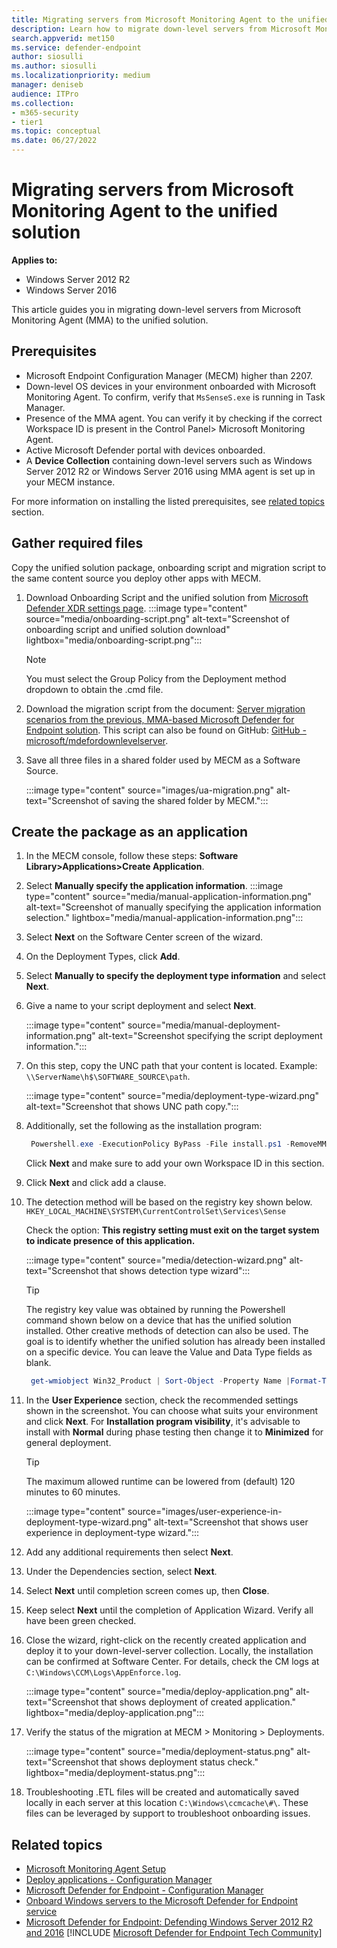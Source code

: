 ```yaml
---
title: Migrating servers from Microsoft Monitoring Agent to the unified solution
description: Learn how to migrate down-level servers from Microsoft Monitoring Agent to the new unified solution step-by-step from this article.
search.appverid: met150
ms.service: defender-endpoint
author: siosulli
ms.author: siosulli
ms.localizationpriority: medium
manager: deniseb
audience: ITPro
ms.collection:
- m365-security
- tier1
ms.topic: conceptual
ms.date: 06/27/2022
---
```


# Migrating servers from Microsoft Monitoring Agent to the unified solution

**Applies to:**

- Windows Server 2012 R2
- Windows Server 2016

This article guides you in migrating down-level servers from Microsoft Monitoring Agent (MMA) to the unified solution.

## Prerequisites

- Microsoft Endpoint Configuration Manager (MECM) higher than 2207.
- Down-level OS devices in your environment onboarded with Microsoft Monitoring Agent. To confirm, verify that `MsSenseS.exe` is running in Task Manager.
- Presence of the MMA agent. You can verify it by checking if the correct Workspace ID is present in the Control Panel> Microsoft Monitoring Agent.
- Active Microsoft Defender portal with devices onboarded.
- A **Device Collection** containing down-level servers such as Windows Server 2012 R2 or Windows Server 2016 using MMA agent is set up in your MECM instance.

For more information on installing the listed prerequisites, see [related topics](#related-topics) section.

## Gather required files

Copy the unified solution package, onboarding script and migration script to the same content source you deploy other apps with MECM.

1. Download Onboarding Script and the unified solution from [Microsoft Defender XDR settings page](https://sip.security.microsoft.com/preferences2/onboarding).
   :::image type="content" source="media/onboarding-script.png" alt-text="Screenshot of onboarding script and unified solution download" lightbox="media/onboarding-script.png":::
   > [!Note]
   > You must select the Group Policy from the Deployment method dropdown to obtain the .cmd file.
2. Download the migration script from the document: [Server migration scenarios from the previous, MMA-based Microsoft Defender for Endpoint solution](server-migration.md). This script can also be found on GitHub: [GitHub - microsoft/mdefordownlevelserver](https://github.com/microsoft/mdefordownlevelserver).
3. Save all three files in a shared folder used by MECM as a Software Source.

   :::image type="content" source="images/ua-migration.png" alt-text="Screenshot of saving the shared folder by MECM.":::

## Create the package as an application

1. In the MECM console, follow these steps: **Software Library>Applications>Create Application**.
2. Select **Manually specify the application information**.
   :::image type="content" source="media/manual-application-information.png" alt-text="Screenshot of manually specifying the application information selection." lightbox="media/manual-application-information.png":::
3. Select **Next** on the Software Center screen of the wizard.
4. On the Deployment Types, click **Add**.
5. Select **Manually to specify the deployment type information** and select **Next**.
6. Give a name to your script deployment and select **Next**.

   :::image type="content" source="media/manual-deployment-information.png" alt-text="Screenshot specifying the script deployment information.":::
7. On this step, copy the UNC path that your content is located. Example: `\\ServerName\h$\SOFTWARE_SOURCE\path`.

   :::image type="content" source="media/deployment-type-wizard.png" alt-text="Screenshot that shows UNC path copy.":::

8. Additionally, set the following as the installation program:

     ```powershell
      Powershell.exe -ExecutionPolicy ByPass -File install.ps1 -RemoveMMA <workspace ID> -OnboardingScript .\WindowsDefenderATPOnboardingScript.cmd
     ```

      Click **Next** and make sure to add your own Workspace ID in this section.
9. Click **Next** and click add a clause.
10. The detection method will be based on the registry key shown below.
      `HKEY_LOCAL_MACHINE\SYSTEM\CurrentControlSet\Services\Sense`

      Check the option: **This registry setting must exit on the target system to indicate presence of this application.**

      :::image type="content" source="media/detection-wizard.png" alt-text="Screenshot that shows detection type wizard":::

      > [!TIP]
      > The registry key value was obtained by running the Powershell command shown below on a device that has the unified solution installed. Other creative methods of detection can also be used. The goal is to identify whether the unified solution has already been installed on a specific device. You can leave the Value and Data Type fields as blank.

     ```powershell
      get-wmiobject Win32_Product | Sort-Object -Property Name |Format-Table IdentifyingNumber, Name, LocalPackage -AutoSize
     ```

11. In the **User Experience** section, check the recommended settings shown in the screenshot. You can choose what suits your environment and click **Next**. For **Installation program visibility**, it's advisable to install with **Normal** during phase testing then change it to **Minimized** for general deployment.

     > [!TIP]
     > The maximum allowed runtime can be lowered from (default) 120 minutes to 60 minutes.

     :::image type="content" source="images/user-experience-in-deployment-type-wizard.png" alt-text="Screenshot that shows user experience in deployment-type wizard.":::

12. Add any additional requirements then select **Next**.
13. Under the Dependencies section, select **Next**.
14. Select **Next** until completion screen comes up, then **Close**.
15. Keep select **Next** until the completion of Application Wizard. Verify all have been green checked.
16. Close the wizard, right-click on the recently created application and deploy it to your down-level-server collection. Locally, the installation can be confirmed at Software Center. For details, check the CM logs at `C:\Windows\CCM\Logs\AppEnforce.log`.

    :::image type="content" source="media/deploy-application.png" alt-text="Screenshot that shows deployment of created application." lightbox="media/deploy-application.png":::

17. Verify the status of the migration at MECM > Monitoring > Deployments.

    :::image type="content" source="media/deployment-status.png" alt-text="Screenshot that shows deployment status check." lightbox="media/deployment-status.png":::

18. Troubleshooting .ETL files will be created and automatically saved locally in each server at this location `C:\Windows\ccmcache\#\`. These files can be leveraged by support to troubleshoot onboarding issues.

## Related topics

- [Microsoft Monitoring Agent Setup](/services-hub/health/mma-setup)
- [Deploy applications - Configuration Manager](/mem/configmgr/apps/deploy-use/deploy-applications)
- [Microsoft Defender for Endpoint - Configuration Manager](/mem/configmgr/protect/deploy-use/defender-advanced-threat-protection)
- [Onboard Windows servers to the Microsoft Defender for Endpoint service](configure-server-endpoints.md)
- [Microsoft Defender for Endpoint: Defending Windows Server 2012 R2 and 2016](https://techcommunity.microsoft.com/t5/microsoft-defender-for-endpoint/defending-windows-server-2012-r2-and-2016/ba-p/2783292)
[!INCLUDE [Microsoft Defender for Endpoint Tech Community](../../includes/defender-mde-techcommunity.md)]

